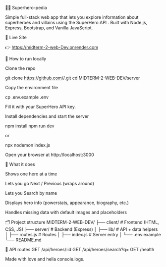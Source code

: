🦸‍♂️ Superhero-pedia

Simple full-stack web app that lets you explore information about superheroes and villains using the SuperHero API
.
Built with Node.js, Express, Bootstrap, and Vanilla JavaScript.

🔗 Live Site

👉 https://midterm-2-web-Dev.onrender.com

🧩 How to run locally

Clone the repo

git clone https://github.com/<your-username>/<your-repo>.git
cd MIDTERM-2-WEB-DEV/server

Copy the environment file

cp .env.example .env

Fill it with your SuperHero API key.

Install dependencies and start the server

npm install
npm run dev

or

npx nodemon index.js

Open your browser at
http://localhost:3000

🧠 What it does

Shows one hero at a time

Lets you go Next / Previous (wraps around)

Lets you Search by name

Displays hero info (powerstats, appearance, biography, etc.)

Handles missing data with default images and placeholders

🗂️ Project structure
MIDTERM-2-WEB-DEV/
├── client/ # Frontend (HTML, CSS, JS)
├── server/ # Backend (Express)
│ ├── lib/ # API + data helpers
│ ├── routes.js # Routes
│ ├── index.js # Server entry
│ └── .env.example
└── README.md

🧾 API routes
GET /api/heroes/:id
GET /api/heroes/search?q=
GET /health

Made with love and hella console.logs.
